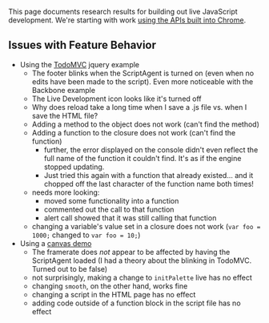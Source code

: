 This page documents research results for building out live JavaScript development. We're starting with work [using the APIs built into Chrome](https://trello.com/card/2-research-chrome-implementation-for-live-javascript/4f90a6d98f77505d7940ce88/837).

## Issues with Feature Behavior ##

* Using the [TodoMVC](http://todomvc.com) jquery example
    * The footer blinks when the ScriptAgent is turned on (even when no edits have been made to the script). Even more noticeable with the Backbone example
    * The Live Development icon looks like it's turned off
    * Why does reload take a long time when I save a .js file vs. when I save the HTML file?
    * Adding a method to the object does not work (can't find the method)
    * Adding a function to the closure does not work (can't find the function)
        * further, the error displayed on the console didn't even reflect the full name of the function it couldn't find. It's as if the engine stopped updating.
        * Just tried this again with a function that already existed... and it chopped off the last character of the function name both times!
    * needs more looking:
        * moved some functionality into a function
        * commented out the call to that function
        * alert call showed that it was still calling that function
    * changing a variable's value set in a closure does not work (`var foo = 1000;` changed to `var foo = 10;`)
* Using a [canvas demo](https://github.com/chrislongo/html5-canvas-demo)
    * The framerate does *not* appear to be affected by having the ScriptAgent loaded (I had a theory about the blinking in TodoMVC. Turned out to be false)
    * not surprisingly, making a change to `initPalette` live has no effect
    * changing `smooth`, on the other hand, works fine
    * changing a script in the HTML page has no effect
    * adding code outside of a function block in the script file has no effect
